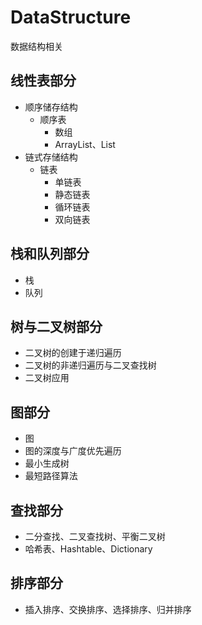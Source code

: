 # DataStructure
数据结构相关

## 线性表部分

* 顺序储存结构
	* 顺序表
		* 数组
		* ArrayList、List<T>
* 链式存储结构
	* 链表
		* 单链表
		* 静态链表
		* 循环链表
		* 双向链表

## 栈和队列部分

* 栈
* 队列

## 树与二叉树部分

* 二叉树的创建于递归遍历
* 二叉树的非递归遍历与二叉查找树
* 二叉树应用

## 图部分
* 图
* 图的深度与广度优先遍历
* 最小生成树
* 最短路径算法

## 查找部分

* 二分查找、二叉查找树、平衡二叉树
* 哈希表、Hashtable、Dictionary

## 排序部分

* 插入排序、交换排序、选择排序、归并排序